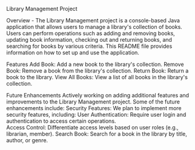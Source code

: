 Library Management Project

Overview - The Library Management project is a console-based Java application that allows users to manage a library's collection of books. Users can perform operations such as adding and removing books, updating book information, checking out and returning books, and searching for books by various criteria. This README file provides information on how to set up and use the application.

Features
Add Book: Add a new book to the library's collection.
Remove Book: Remove a book from the library's collection.
Return Book: Return a book to the library.
View All Books: View a list of all books in the library's collection.

Future Enhancements
Actively working on adding additional features and improvements to the Library Management project. Some of the future enhancements include:
  Security Features: We plan to implement more security features, including:
      User Authentication: Require user login and authentication to access certain operations.      
      Access Control: Differentiate access levels based on user roles (e.g., librarian, member).
  Search Book: Search for a book in the library by title, author, or genre.
